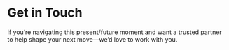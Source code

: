 # Get in Touch

If you’re navigating this present/future moment and want a trusted partner to help shape your next move—we’d love to work with you.
